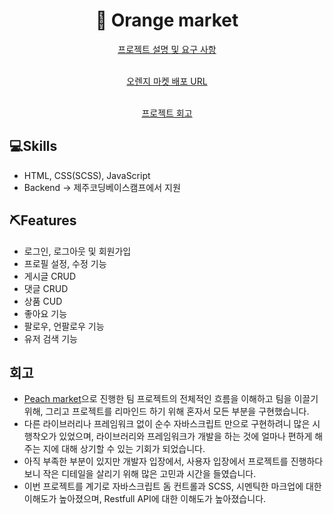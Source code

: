 <div align="center">
  <h1>🍊 Orange market</h1>
  <a href="https://paullabworkspace.notion.site/SNS-cdd5ed88a24b499593d7081dc28a5cbc">
  프로젝트 설명 및 요구 사항
  </a>
  
  <p>
    <br>
    <a href="https://orange-maket.netlify.app">
      오렌지 마켓 배포 URL
    </a>
  </p>
  <p>
    <br>
    <a href="https://velog.io/@yws1502/%EC%98%A4%EB%A0%8C%EC%A7%80-%EB%A7%88%EC%BC%93-%ED%94%84%EB%A1%9C%EC%A0%9D%ED%8A%B8-%ED%9A%8C%EA%B3%A0#%ED%9A%8C%EA%B3%A0-%EB%B0%8F-%EB%8A%90%EB%82%80%EC%A0%90">
      프로젝트 회고
    </a>
  </p>
</div>

## 💻Skills

- HTML, CSS(SCSS), JavaScript
- Backend -> 제주코딩베이스캠프에서 지원

## ⛏Features

- 로그인, 로그아웃 및 회원가입
- 프로필 설정, 수정 기능
- 게시글 CRUD
- 댓글 CRUD
- 상품 CUD
- 좋아요 기능
- 팔로우, 언팔로우 기능
- 유저 검색 기능

## 회고

- [Peach market](https://github.com/junep16/peach-market/tree/dev)으로 진행한 팀 프로젝트의 전체적인 흐름을 이해하고 팀을 이끌기 위해, 그리고 프로젝트를 리마인드 하기 위해 혼자서 모든 부분을 구현했습니다.
- 다른 라이브러리나 프레임워크 없이 순수 자바스크립트 만으로 구현하려니 많은 시행착오가 있었으며, 라이브러리와 프레임워크가 개발을 하는 것에 얼마나 편하게 해주는 지에 대해 상기할 수 있는 기회가 되었습니다.
- 아직 부족한 부분이 있지만 개발자 입장에서, 사용자 입장에서 프로젝트를 진행하다보니 작은 디테일을 살리기 위해 많은 고민과 시간을 들였습니다.
- 이번 프로젝트를 계기로 자바스크립트 돔 컨트롤과 SCSS, 시멘틱한 마크업에 대한 이해도가 높아졌으며, Restfull API에 대한 이해도가 높아졌습니다.
